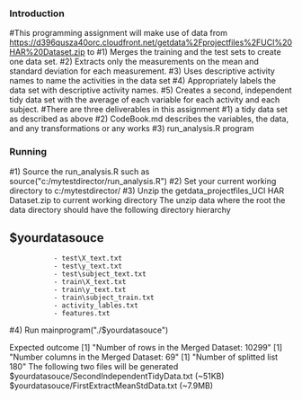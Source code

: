 ### Introduction

#This programming assignment will make use of data from
https://d396qusza40orc.cloudfront.net/getdata%2Fprojectfiles%2FUCI%20HAR%20Dataset.zip 
to 
#1) Merges the training and the test sets to create one data set.
#2) Extracts only the measurements on the mean and standard deviation for each measurement. 
#3) Uses descriptive activity names to name the activities in the data set
#4) Appropriately labels the data set with descriptive activity names. 
#5) Creates a second, independent tidy data set with the average of each variable for each activity and each subject.
#There are three deliverables in this assignment
#1) a tidy data set as described as above
#2) CodeBook.md describes the variables, the data, and any transformations or any works
#3) run_analysis.R program

### Running
#1) Source the run_analysis.R such as source("c:/mytestdirector/run_analysis.R")
#2) Set your current working directory to c:/mytestdirector/
#3) Unzip the getdata_projectfiles_UCI HAR Dataset.zip to  current working directory
   The unzip data where the root the data directory should have the following
   directory hierarchy
   ## $yourdatasouce
               - test\X_text.txt
               - test\y_text.txt
               - test\subject_text.txt
               - train\X_text.txt
               - train\y_text.txt
               - train\subject_train.txt
               - activity_lables.txt
               - features.txt
 #4) Run mainprogram("./$yourdatasouce")
 
 Expected outcome
 [1] "Number of rows in the Merged Dataset:  10299"
 [1] "Number columns in the Merged Dataset:  69"
 [1] "Number of splitted list  180"
 The following two files will be generated
 $yourdatasouce/SecondIndependentTidyData.txt (~51KB)
 $yourdatasouce/FirstExtractMeanStdData.txt (~7.9MB)
 
 
               
   

